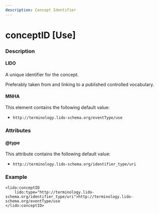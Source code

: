 ```yaml
---
description: Concept Identifier
---
```


# conceptID  \[Use]

### Description

#### LIDO

A unique identifier for the concept.

Preferably taken from and linking to a published controlled vocabulary.

#### MNHA

This element contains the following default value:

* `http://terminology.lido-schema.org/eventType/use`

### Attributes

#### @type

This attribute contains the following default value:

* `http://terminology.lido-schema.org/identifier_type/uri`

### Example

```markup
<lido:conceptID
    lido:type="http://terminology.lido-schema.org/identifier_type/uri">http://terminology.lido-schema.org/eventType/use
</lido:conceptID>
```
